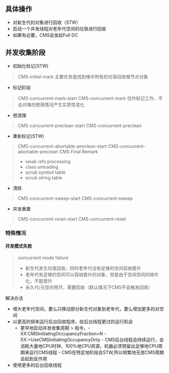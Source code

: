 ## 具体操作
- 对新生代的对象进行回收（STW）
- 启动一个并发线程对老年代空间的垃圾进行回收
- 如果有必要，CMS会发起Full GC

## 并发收集阶段
- 初始化标记(STW)
> CMS-initial-mark
> 主要任务是找到堆中所有的垃圾回收根节点对象
- 标记阶段
> CMS-concurrent-mark-start
> CMS-concurrent-mark
> 仅作标记工作，不会对堆的使用情况产生实质性变化
- 预清理
> CMS-concurrent-preclean-start
> CMS-concurrent-preclean
- 重新标记(STW)
> CMS-concurrent-abortable-preclean-start
> CMS-concurrent-abortable-preclean
> CMS Final Remark
> 	- weak refs processing
> 	- class unloading
> 	- scrub symbol table
> 	- scrub string table
- 清除
> CMS-concurrent-sweep-start
> CMS-concurrent-sweep
- 并发重置
> CMS-concurrent-reset-start
> CMS-concurrent-reset

### 特殊情况
#### 并发模式失败
> concurrent mode failure
> - 新生代发生垃圾回收，同时老年代没有足够的空间容纳晋升
> - 老年代有足够的空间可以容纳晋升的对象，但是由于空闲空间的碎片化，不能晋升
> - 永久代/元空间用尽，需要回收（默认情况下CMS不会触发回收）

解决办法
- 增大老年代空间，要么只移动部分新生代对象到老年代，要么增加更多的对空间
- 以更高的频率运行后台回收程序，给后台线程更过的运行机会
	 - 更早地启动并发收集周期
	  > 指令，-XX:CMSInitiatingOccupancyFraction=N  -XX:+UseCMSInitiatingOccupancyOnly
	  - CMS后台线程会持续运行，会消耗大量地CPU时钟，100%地CPU资源，机器必须预留出足够地CPU周期来运行CMS线程
	  - CMS在特定地阶段会STW,所以频繁地无效CMS周期会起到反作用
- 使用更多的后台回收线程
>

	

